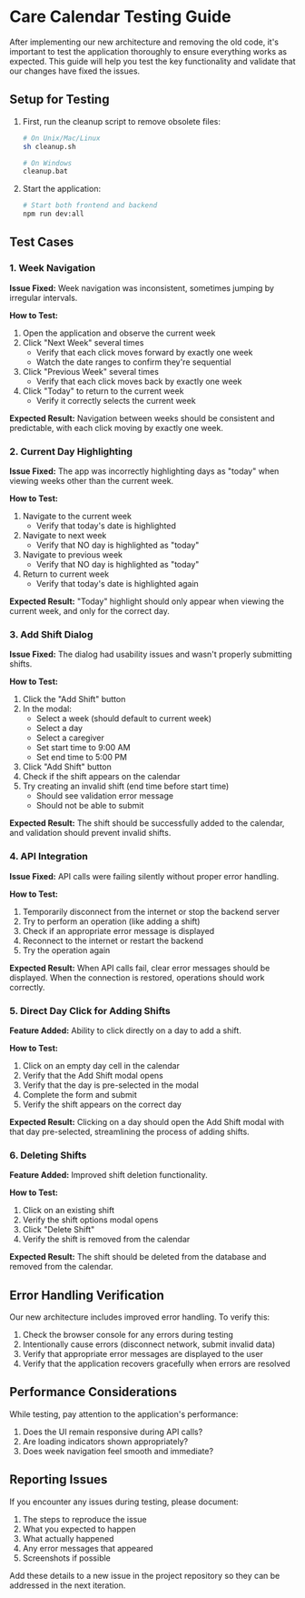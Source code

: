 # Care Calendar Testing Guide

After implementing our new architecture and removing the old code, it's important to test the application thoroughly to ensure everything works as expected. This guide will help you test the key functionality and validate that our changes have fixed the issues.

## Setup for Testing

1. First, run the cleanup script to remove obsolete files:
   ```bash
   # On Unix/Mac/Linux
   sh cleanup.sh
   
   # On Windows
   cleanup.bat
   ```

2. Start the application:
   ```bash
   # Start both frontend and backend
   npm run dev:all
   ```

## Test Cases

### 1. Week Navigation

**Issue Fixed:** Week navigation was inconsistent, sometimes jumping by irregular intervals.

**How to Test:**
1. Open the application and observe the current week
2. Click "Next Week" several times
   - Verify that each click moves forward by exactly one week
   - Watch the date ranges to confirm they're sequential
3. Click "Previous Week" several times
   - Verify that each click moves back by exactly one week
4. Click "Today" to return to the current week
   - Verify it correctly selects the current week

**Expected Result:** Navigation between weeks should be consistent and predictable, with each click moving by exactly one week.

### 2. Current Day Highlighting

**Issue Fixed:** The app was incorrectly highlighting days as "today" when viewing weeks other than the current week.

**How to Test:**
1. Navigate to the current week
   - Verify that today's date is highlighted
2. Navigate to next week
   - Verify that NO day is highlighted as "today"
3. Navigate to previous week
   - Verify that NO day is highlighted as "today"
4. Return to current week
   - Verify that today's date is highlighted again

**Expected Result:** "Today" highlight should only appear when viewing the current week, and only for the correct day.

### 3. Add Shift Dialog

**Issue Fixed:** The dialog had usability issues and wasn't properly submitting shifts.

**How to Test:**
1. Click the "Add Shift" button
2. In the modal:
   - Select a week (should default to current week)
   - Select a day
   - Select a caregiver
   - Set start time to 9:00 AM
   - Set end time to 5:00 PM
3. Click "Add Shift" button
4. Check if the shift appears on the calendar
5. Try creating an invalid shift (end time before start time)
   - Should see validation error message
   - Should not be able to submit

**Expected Result:** The shift should be successfully added to the calendar, and validation should prevent invalid shifts.

### 4. API Integration

**Issue Fixed:** API calls were failing silently without proper error handling.

**How to Test:**
1. Temporarily disconnect from the internet or stop the backend server
2. Try to perform an operation (like adding a shift)
3. Check if an appropriate error message is displayed
4. Reconnect to the internet or restart the backend
5. Try the operation again

**Expected Result:** When API calls fail, clear error messages should be displayed. When the connection is restored, operations should work correctly.

### 5. Direct Day Click for Adding Shifts

**Feature Added:** Ability to click directly on a day to add a shift.

**How to Test:**
1. Click on an empty day cell in the calendar
2. Verify that the Add Shift modal opens
3. Verify that the day is pre-selected in the modal
4. Complete the form and submit
5. Verify the shift appears on the correct day

**Expected Result:** Clicking on a day should open the Add Shift modal with that day pre-selected, streamlining the process of adding shifts.

### 6. Deleting Shifts

**Feature Added:** Improved shift deletion functionality.

**How to Test:**
1. Click on an existing shift
2. Verify the shift options modal opens
3. Click "Delete Shift"
4. Verify the shift is removed from the calendar

**Expected Result:** The shift should be deleted from the database and removed from the calendar.

## Error Handling Verification

Our new architecture includes improved error handling. To verify this:

1. Check the browser console for any errors during testing
2. Intentionally cause errors (disconnect network, submit invalid data)
3. Verify that appropriate error messages are displayed to the user
4. Verify that the application recovers gracefully when errors are resolved

## Performance Considerations

While testing, pay attention to the application's performance:

1. Does the UI remain responsive during API calls?
2. Are loading indicators shown appropriately?
3. Does week navigation feel smooth and immediate?

## Reporting Issues

If you encounter any issues during testing, please document:

1. The steps to reproduce the issue
2. What you expected to happen
3. What actually happened
4. Any error messages that appeared
5. Screenshots if possible

Add these details to a new issue in the project repository so they can be addressed in the next iteration.
